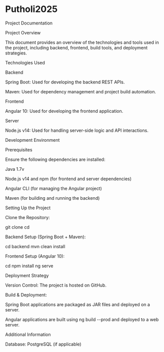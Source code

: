 # Putholi2025

Project Documentation

Project Overview

This document provides an overview of the technologies and tools used in the project, including backend, frontend, build tools, and deployment strategies.

Technologies Used

Backend

Spring Boot: Used for developing the backend REST APIs.

Maven: Used for dependency management and project build automation.

Frontend

Angular 10: Used for developing the frontend application.

Server

Node.js v14: Used for handling server-side logic and API interactions.

Development Environment

Prerequisites

Ensure the following dependencies are installed:

Java 1.7v

Node.js v14 and npm (for frontend and server dependencies)

Angular CLI (for managing the Angular project)

Maven (for building and running the backend)

Setting Up the Project

Clone the Repository:

git clone <repository-url>
cd <project-directory>

Backend Setup (Spring Boot + Maven):

cd backend
mvn clean install

Frontend Setup (Angular 10):

cd <frontend-project-directory>
npm install
ng serve


Deployment Strategy

Version Control: The project is hosted on GitHub.

Build & Deployment:

Spring Boot applications are packaged as JAR files and deployed on a server.

Angular applications are built using ng build --prod and deployed to a web server.


Additional Information

Database: PostgreSQL (if applicable)



